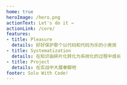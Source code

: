 ```yaml
---
home: true
heroImage: /hero.png
actionText: Let's do it →
actionLink: /core/
features:
- title: Pleasure
  details: 好好保护那个以代码和代码为乐的小男孩
- title: Systematization
  details: 在知识由碎片化转化为系统化的过程中成长
- title: Project
  details: 在实战中大展拳脚吧
footer: Solo With Code!
---
```

